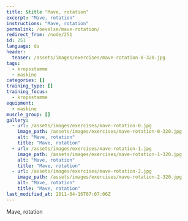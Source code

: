 ```yaml
---
title: &title "Mave, rotation"
excerpt: "Mave, rotation"
instructions: "Mave, rotation"
permalink: /oevelse/mave-rotation/
redirect_from: /node/251
id: 251
language: da
header:
  teaser: /assets/images/exercises/mave-rotation-0-320.jpg
tags:
  - kropsstamme
  - maskine
categories: []
training_type: []
training_focus: 
  - kropsstamme
equipment:
  - maskine
muscle_group: []
gallery:
  - url: /assets/images/exercises/mave-rotation-0.jpg
    image_path: /assets/images/exercises/mave-rotation-0-320.jpg
    alt: "Mave, rotation"
    title: "Mave, rotation"
  - url: /assets/images/exercises/mave-rotation-1.jpg
    image_path: /assets/images/exercises/mave-rotation-1-320.jpg
    alt: "Mave, rotation"
    title: "Mave, rotation"
  - url: /assets/images/exercises/mave-rotation-2.jpg
    image_path: /assets/images/exercises/mave-rotation-2-320.jpg
    alt: "Mave, rotation"
    title: "Mave, rotation"
last_modified_at: 2011-04-16T07:07:06Z
---
```


Mave, rotation

